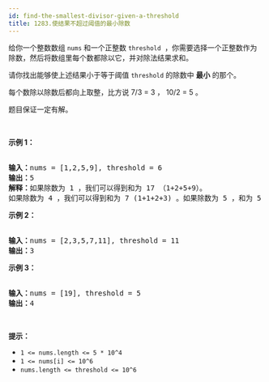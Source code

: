 ```yaml
---
id: find-the-smallest-divisor-given-a-threshold
title: 1283.使结果不超过阈值的最小除数
---
```

给你一个整数数组 <code>nums</code> 和一个正整数 <code>threshold</code>  ，你需要选择一个正整数作为除数，然后将数组里每个数都除以它，并对除法结果求和。

请你找出能够使上述结果小于等于阈值 <code>threshold</code> 的除数中 **最小** 的那个。

每个数除以除数后都向上取整，比方说 7/3 = 3 ， 10/2 = 5 。

题目保证一定有解。

 

**示例 1：**


<pre><br/><strong>输入：</strong>nums = [1,2,5,9], threshold = 6<br/><strong>输出：</strong>5<br/><strong>解释：</strong>如果除数为 1 ，我们可以得到和为 17 （1+2+5+9）。<br/>如果除数为 4 ，我们可以得到和为 7 (1+1+2+3) 。如果除数为 5 ，和为 5 (1+1+1+2)。<br/></pre>

**示例 2：**


<pre><br/><strong>输入：</strong>nums = [2,3,5,7,11], threshold = 11<br/><strong>输出：</strong>3<br/></pre>

**示例 3：**


<pre><br/><strong>输入：</strong>nums = [19], threshold = 5<br/><strong>输出：</strong>4<br/></pre>

 

**提示：**


- <code>1 &lt;= nums.length &lt;= 5 * 10^4</code>
- <code>1 &lt;= nums[i] &lt;= 10^6</code>
- <code>nums.length &lt;= threshold &lt;= 10^6</code>
